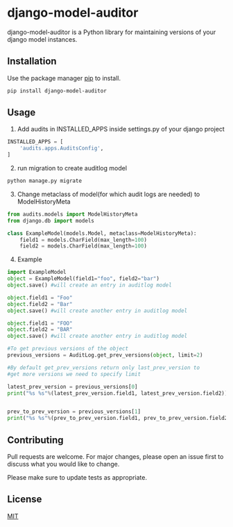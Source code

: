 # django-model-auditor

django-model-auditor is a Python library for maintaining versions of your django model instances.

## Installation

Use the package manager [pip](https://pip.pypa.io/en/stable/) to install.

```bash
pip install django-model-auditor
```

## Usage
1. Add audits in INSTALLED_APPS inside settings.py of your django project 
```python
INSTALLED_APPS = [
    'audits.apps.AuditsConfig',
]
```
2. run migration to create auditlog model
```python
python manage.py migrate
```

3. Change metaclass of model(for which audit logs are needed) to ModelHistoryMeta
```python
from audits.models import ModelHistoryMeta
from django.db import models

class ExampleModel(models.Model, metaclass=ModelHistoryMeta):
    field1 = models.CharField(max_length=100)
    field2 = models.CharField(max_length=100)
```

4. Example
```python
import ExampleModel
object = ExampleModel(field1="foo", field2="bar")
object.save() #will create an entry in auditlog model

object.field1 = "Foo"
object.field2 = "Bar"
object.save() #will create another entry in auditlog model

object.field1 = "FOO"
object.field2 = "BAR"
object.save() #will create another entry in auditlog model

#To get previous versions of the object 
previous_versions = AuditLog.get_prev_versions(object, limit=2)

#By default get_prev_versions return only last_prev_version to 
#get more versions we need to specify limit

latest_prev_version = previous_versions[0]
print("%s %s"%(latest_prev_version.field1, latest_prev_version.field2)) # "Foo","Bar"


prev_to_prev_version = previous_versions[1]
print("%s %s"%(prev_to_prev_version.field1, prev_to_prev_version.field2)) # "foo","bar"

```
## Contributing
Pull requests are welcome. For major changes, please open an issue first to discuss what you would like to change.

Please make sure to update tests as appropriate.

## License
[MIT](https://choosealicense.com/licenses/mit/)

